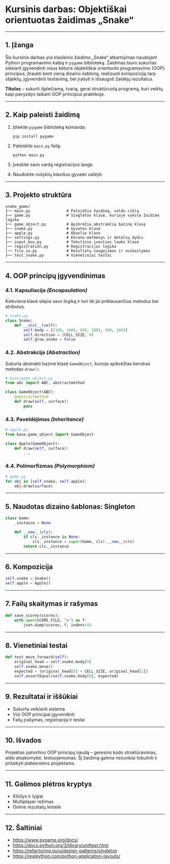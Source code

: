 # Kursinis darbas: Objektiškai orientuotas žaidimas „Snake“

---

## 1. Įžanga

Šis kursinis darbas yra klasikinio žaidimo „Snake“ atkartojimas naudojant Python programavimo kalbą ir `pygame` biblioteką. Žaidimas buvo sukurtas siekiant įgyvendinti visus keturis objektiškai orientuoto programavimo (OOP) principus, įtraukti bent vieną dizaino šabloną, realizuoti kompoziciją tarp objektų, įgyvendinti testavimą, bei įrašyti ir išsaugoti žaidėjų rezultatus.

**Tikslas** – sukurti išplečiamą, tvarią, gerai struktūruotą programą, kuri veiktų kaip pavyzdys taikant OOP principus praktikoje.

---

## 2. Kaip paleisti žaidimą

1. Įdiekite `pygame` biblioteką komanda:
   ```
   pip install pygame
   ```
2. Paleiskite `main.py` failą:
   ```
   python main.py
   ```

3. Įveskite savo vardą registracijos lange.
4. Naudokite rodyklių klavišus gyvatei valdyti.

---

## 3. Projekto struktūra

```
snake_game/
├── main.py                # Paleidžia žaidimą, valdo ciklą
├── game.py                # Singleton klasė, kurioje vyksta žaidimo logika
├── game_object.py         # Apibrėžia abstrakčią bazinę klasę
├── snake.py               # Gyvatės klasė
├── apple.py               # Obuolio klasė
├── settings.py            # Ekrano matmenys ir detalių dydis
├── input_box.py           # Tekstinio įvesties lauko klasė
│── registration.py        # Registracijos logika
│── file_io.py             # Rezultatų saugojimas ir nuskaitymas
├── test_snake.py          # Vienetiniai testai
```

---

## 4. OOP principų įgyvendinimas

### 4.1. Kapsuliacija *(Encapsulation)*

Kiekviena klasė slepia savo logiką ir turi tik jai priklausančius metodus bei atributus.

```python
# snake.py
class Snake:
    def __init__(self):
        self.body = [(100, 100), (80, 100), (60, 100)]
        self.direction = (CELL_SIZE, 0)
        self.grow_snake = False
```

### 4.2. Abstrakcija *(Abstraction)*

Sukurta abstrakti bazinė klasė `GameObject`, kurioje apibrėžtas bendras metodas `draw()`:

```python
# base/game_object.py
from abc import ABC, abstractmethod

class GameObject(ABC):
    @abstractmethod
    def draw(self, surface):
        pass
```

### 4.3. Paveldėjimas *(Inheritance)*

```python
# apple.py
from base.game_object import GameObject

class Apple(GameObject):
    def draw(self, surface):
        ...
```

### 4.4. Polimorfizmas *(Polymorphism)*

```python
# game.py
for obj in [self.snake, self.apple]:
    obj.draw(surface)
```

---

## 5. Naudotas dizaino šablonas: Singleton

```python
class Game:
    _instance = None

    def __new__(cls):
        if cls._instance is None:
            cls._instance = super(Game, cls).__new__(cls)
        return cls._instance
```

---

## 6. Kompozicija

```python
self.snake = Snake()
self.apple = Apple()
```

---

## 7. Failų skaitymas ir rašymas

```python
def save_scores(scores):
    with open(SCORE_FILE, "w") as f:
        json.dump(scores, f, indent=4)
```

---

## 8. Vienetiniai testai

```python
def test_move_forward(self):
    original_head = self.snake.body[0]
    self.snake.move()
    expected = (original_head[0] + CELL_SIZE, original_head[1])
    self.assertEqual(self.snake.body[0], expected)
```

---

## 9. Rezultatai ir iššūkiai

- Sukurta veikianti sistema
- Visi OOP principai įgyvendinti
- Failų įrašymas, registracija ir testai

---

## 10. Išvados

Projektas patvirtino OOP principų naudą – geresnis kodo struktūravimas, aiški atsakomybė, testuojamumas. Šį žaidimą galima nesunkiai tobulinti ir pritaikyti platesniems projektams.

---

## 11. Galimos plėtros kryptys

- Kliūtys ir lygiai
- Multiplayer režimas
- Online rezultatų lentelė

---

## 12. Šaltiniai

- https://www.pygame.org/docs/
- https://docs.python.org/3/library/unittest.html
- https://refactoring.guru/design-patterns/singleton
- https://realpython.com/python-application-layouts/

